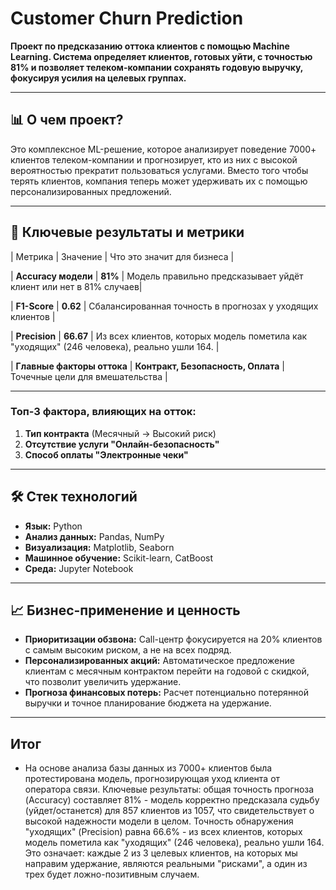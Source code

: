 # Customer Churn Prediction 

**Проект по предсказанию оттока клиентов с помощью Machine Learning. Система определяет клиентов, готовых уйти, с точностью 81% и позволяет телеком-компании сохранять годовую выручку, фокусируя усилия на целевых группах.**

---

## 📊 О чем проект?

Это комплексное ML-решение, которое анализирует поведение 7000+ клиентов телеком-компании и прогнозирует, кто из них с высокой вероятностью прекратит пользоваться услугами. Вместо того чтобы терять клиентов, компания теперь может удерживать их с помощью персонализированных предложений.

---

## 🎯 Ключевые результаты и метрики

| Метрика | Значение | Что это значит для бизнеса |

| **Accuracy модели** | **81%** | Модель правильно предсказывает уйдёт клиент или нет в 81% случаев|

| **F1-Score** | **0.62** | Сбалансированная точность в прогнозах у уходящих клиентов |

| **Precision** | **66.67** | Из всех клиентов, которых модель пометила как "уходящих" (246 человека), реально ушли 164. |

| **Главные факторы оттока** | **Контракт, Безопасность, Оплата** | Точечные цели для вмешательства |

---

### Топ-3 фактора, влияющих на отток:
1.  **Тип контракта** (Месячный → Высокий риск)
2.  **Отсутствие услуги "Онлайн-безопасность"**
3.  **Способ оплаты "Электронные чеки"**

---

## 🛠️ Стек технологий

*   **Язык:** Python
*   **Анализ данных:** Pandas, NumPy
*   **Визуализация:** Matplotlib, Seaborn
*   **Машинное обучение:** Scikit-learn, CatBoost
*   **Среда:** Jupyter Notebook

---

## 📈 Бизнес-применение и ценность

*   **Приоритизации обзвона:** Call-центр фокусируется на 20% клиентов с самым высоким риском, а не на всех подряд.
*   **Персонализированных акций:** Автоматическое предложение клиентам с месячным контрактом перейти на годовой с скидкой, что позволит увеличить удержание.
*   **Прогноза финансовых потерь:** Расчет потенциально потерянной выручки и точное планирование бюджета на удержание.

---

## Итог

* На основе анализа базы данных из 7000+ клиентов была протестирована модель, прогнозирующая уход клиента от оператора связи. Ключевые результаты: общая точность прогноза (Accuracy) составляет 81% - модель корректно предсказала судьбу (уйдет/останется) для 857 клиентов из 1057, что свидетельствует о высокой надежности модели в целом. Точность обнаружения "уходящих" (Precision) равна 66.6% - из всех клиентов, которых модель пометила как "уходящих" (246 человека), реально ушли 164. Это означает: каждые 2 из 3 целевых клиентов, на которых мы направим удержание, являются реальными "рисками", а один из трех будет ложно-позитивным случаем.
